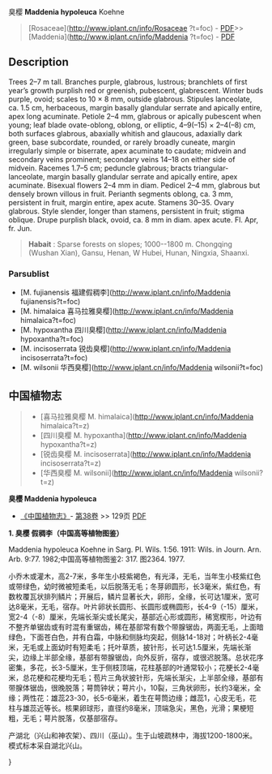 臭樱 **Maddenia hypoleuca** Koehne

> [Rosaceae](http://www.iplant.cn/info/Rosaceae ?t=foc) - [PDF](http://iplant.cn/foc/pdf/Rosaceae.pdf)>>[Maddenia](http://www.iplant.cn/info/Maddenia ?t=foc) - [PDF](http://www.iplant.cn/foc/pdf/Maddenia.pdf)

## Description

Trees 2–7 m tall. Branches purple, glabrous, lustrous; branchlets of first year’s growth purplish red or greenish, pubescent, glabrescent. Winter buds purple, ovoid; scales to 10 × 8 mm, outside glabrous. Stipules lanceolate, ca. 1.5 cm, herbaceous, margin basally glandular serrate and apically entire, apex long acuminate. Petiole 2–4 mm, glabrous or apically pubescent when young; leaf blade ovate-oblong, oblong, or elliptic, 4–9(–15) × 2–4(–8) cm, both surfaces glabrous, abaxially whitish and glaucous, adaxially dark green, base subcordate, rounded, or rarely broadly cuneate, margin irregularly simple or biserrate, apex acuminate to caudate; midvein and secondary veins prominent; secondary veins 14–18 on either side of midvein. Racemes 1.7–5 cm; peduncle glabrous; bracts triangular-lanceolate, margin basally glandular serrate and apically entire, apex acuminate. Bisexual flowers 2–4 mm in diam. Pedicel 2–4 mm, glabrous but densely brown villous in fruit. Perianth segments oblong, ca. 3 mm, persistent in fruit, margin entire, apex acute. Stamens 30–35. Ovary glabrous. Style slender, longer than stamens, persistent in fruit; stigma oblique. Drupe purplish black, ovoid, ca. 8 mm in diam. apex acute. Fl. Apr, fr. Jun.

> **Habait** : 
> Sparse forests on slopes; 1000--1800 m. Chongqing (Wushan Xian), Gansu, Henan, W Hubei, Hunan, Ningxia, Shaanxi.

### Parsublist

* [M.  fujianensis  福建假稠李](http://www.iplant.cn/info/Maddenia fujianensis?t=foc)
* [M.  himalaica  喜马拉雅臭樱](http://www.iplant.cn/info/Maddenia himalaica?t=foc)
* [M.  hypoxantha  四川臭樱](http://www.iplant.cn/info/Maddenia hypoxantha?t=foc)
* [M.  incisoserrata  锐齿臭樱](http://www.iplant.cn/info/Maddenia incisoserrata?t=foc)
* [M.  wilsonii  华西臭樱](http://www.iplant.cn/info/Maddenia wilsonii?t=foc)

## 中国植物志

> * [喜马拉雅臭樱  M.  himalaica](http://www.iplant.cn/info/Maddenia himalaica?t=z)
> * [四川臭樱  M.  hypoxantha](http://www.iplant.cn/info/Maddenia hypoxantha?t=z)
> * [锐齿臭樱  M.  incisoserrata](http://www.iplant.cn/info/Maddenia incisoserrata?t=z)
> * [华西臭樱  M.  wilsonii](http://www.iplant.cn/info/Maddenia wilsonii?t=z)

**臭樱 Maddenia hypoleuca**

* [《中国植物志》](http://www.iplant.cn/frps)- [第38卷](http://www.iplant.cn/frps/vol/38) >> 129页 [PDF](http://www.iplant.cn/frps/pdf/38/129.PDF)

**1. 臭樱 假稠李（中国高等植物图鉴）**

Maddenia hypoleuca Koehne in Sarg. Pl. Wils. 1:56. 1911: Wils. in Journ. Arn. Arb. 9:77. 1982;中国高等植物图鉴2: 317. 图2364. 1977.

小乔木或灌木，高2-7米，多年生小枝紫褐色，有光泽，无毛，当年生小枝紫红色或带绿色，幼时微被短柔毛，以后脱落无毛；冬芽卵圆形，长3毫米，紫红色，有数枚覆瓦状排列鳞片；开展后，鳞片显著长大，卵形，全缘，长可达1厘米，宽可达8毫米，无毛，宿存。叶片卵状长圆形、长圆形或椭圆形，长4-9（-15）厘米，宽2-4（-8）厘米，先端长渐尖或长尾尖，基部近心形或圆形，稀宽楔形，叶边有不整齐单锯齿或有时混有重锯齿，稀在基部常有数个带腺锯齿，两面无毛，上面暗绿色，下面苍白色，并有白霜，中脉和侧脉均突起，侧脉14-18对；叶柄长2-4毫米，无毛或上面幼时有短柔毛；托叶草质，披针形，长可达1.5厘米，先端长渐尖，边缘上半部全缘，基部有带腺锯齿，向外反折，宿存，或很迟脱落。总状花序密集，多花，长3-5厘米，生于侧枝顶端，花柱基部的叶通常较小；花梗长2-4毫米，总花梗和花梗均无毛；苞片三角状披针形，先端长渐尖，上半部全缘，基部有带腺体锯齿，很晚脱落；萼筒钟状；萼片小，10裂，三角状卵形，长约3毫米，全缘；两性花：雄蕊23-30，长5-6毫米，着生在萼筒边缘；雌蕊1，心皮无毛，花柱与雄蕊近等长。核果卵球形，直径约8毫米，顶端急尖，黑色，光滑；果梗短粗，无毛；萼片脱落，仅基部宿存。

产湖北（兴山和神农架）、四川（巫山）。生于山坡疏林中，海拔1200-1800米。模式标本采自湖北兴山。

}